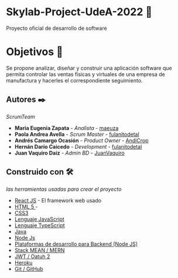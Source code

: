 # Skylab-Project-UdeA-2022 🚀
Proyecto oficial de desarrollo de software 

# Objetivos 🎯
Se propone analizar, diseñar y construir una aplicación software que permita 
controlar las ventas físicas y virtuales de una empresa de manufactura y hacerles 
el correspondiente seguimiento.

## Autores ✒️

_ScrumTeam_

* **Maria Eugenia Zapata** - *Analista* - [maeuza](https://github.com/maeuza)
* **Paola Andrea Avella** - *Scrum Master* - [fulanitodetal](#fulanito-de-tal)
* **Andrés Camargo Ocasión** - *Product Owner* - [AndiCrop](https://github.com/AndiCrop)
* **Hernán Darío Caicedo** - *Development* - [fulanitodetal](#fulanito-de-tal)
* **Juan Vaquiro Daiz** - *Admin BD* - [JuanVaquiro](https://github.com/JuanVaquiro)


## Construido con 🛠️

 _las herramientas usadas para crear el proyecto_

* [React JS]() - El framework web usado
* [HTML 5 ]()  - 
* [CSS3 ]()
* [Lenguaje JavaScript]()
* [Lenguaje TypeScript ]()
* [Java]()
* [Node Js]()
* [Plataformas de desarrollo para Backend (Node JS)]()
* [Stack MEAN / MERN]()
* [JWT / Oatuh 2]()
* [Heroku]()
* [Git / GitHub]()

